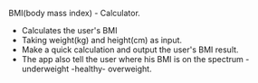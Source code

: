  BMI(body mass index) - Calculator.

- Calculates the user's BMI 
- Taking weight(kg) and height(cm) as input.
- Make a quick calculation and output the user's BMI result. 
- The app also tell the user where his BMI is on the spectrum - underweight -healthy- overweight.
